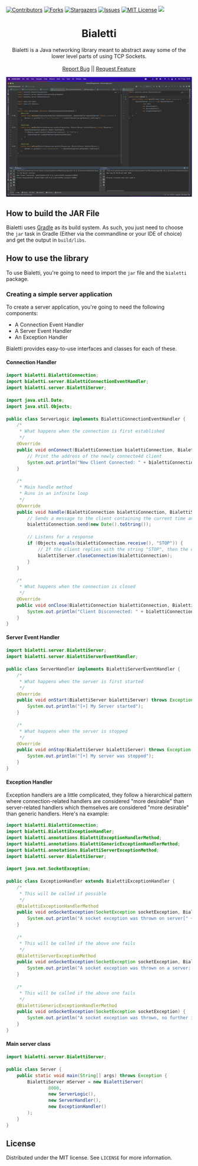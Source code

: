 [![Contributors][contributors-shield]][contributors-url]
[![Forks][forks-shield]][forks-url]
[![Stargazers][stars-shield]][stars-url]
[![Issues][issues-shield]][issues-url]
[![MIT License][license-shield]][license-url]
![](https://tokei.rs/b1/github/Alessandro-Salerno/Bialetti)


<!-- PROJECT LOGO -->
<p align="center">
<h1 align="center">Bialetti</h1>

  <p align="center">
    Bialetti is a Java networking library meant to abstract away some of the lower level parts of using TCP Sockets.
    <br />
    <br />
    <a href="https://github.com/Alessandro-Salerno/Bialetti/issues">Report Bug</a> ||
    <a href="https://github.com/Alessandro-Salerno/Bialetti/pulls">Request Feature</a>
  </p>

<div align="center">
  <img src=".github/Bialetti.png" alt="Snow" width="900">
</div>

## How to build the JAR File
Bialetti uses [Gradle](https://gradle.org) as its build system.
As such, you just need to choose the `jar` task in Gradle (Either via the commandline or your IDE of choice) and get the output in `build/libs`.

## How to use the library
To use Bialetti, you're going to need to import the `jar` file and the `bialetti` package.

### Creating a simple server application
To create a server application, you're going to need the following components:
* A Connection Event Handler
* A Server Event Handler
* An Exception Handler

Bialetti provides easy-to-use interfaces and classes for each of these.

#### Connection Handler
```java
import bialetti.BialettiConnection;
import bialetti.server.BialettiConnectionEventHandler;
import bialetti.server.BialettiServer;

import java.util.Date;
import java.util.Objects;

public class ServerLogic implements BialettiConnectionEventHandler {
    /*
     * What happens when the connection is first established
     */
    @Override
    public void onConnect(BialettiConnection bialettiConnection, BialettiServer bialettiServer) throws Exception {
        // Print the address of the newly connecte4d client
        System.out.println("New Client Connected: " + bialettiConnection.getSocket().toString());
    }

    /*
     * Main handle method
     * Runs in an infinite loop
     */
    @Override
    public void handle(BialettiConnection bialettiConnection, BialettiServer bialettiServer) throws Exception {
        // Sends a message to the client containing the current time and date
        bialettiConnection.send(new Date().toString());
        
        // Listens for a response
        if (Objects.equals(bialettiConnection.receive(), "STOP")) {
            // If the client replies with the string "STOP", then the connection gets terminated
            bialettiServer.closeConnection(bialettiConnection);
        }
    }

    /*
     * What happens when the connection is closed
     */
    @Override
    public void onClose(BialettiConnection bialettiConnection, BialettiServer bialettiServer) {
        System.out.println("Client Disconnected: " + bialettiConnection.getSocket().toString());
    }
}
```

#### Server Event Handler
```java
import bialetti.server.BialettiServer;
import bialetti.server.BialettiServerEventHandler;

public class ServerHandler implements BialettiServerEventHandler {
    /*
     * What happens when the server is first started
     */
    @Override
    public void onStart(BialettiServer bialettiServer) throws Exception {
        System.out.println("[+] My Server started");
    }

    /*
     * What happens when the server is stopped
     */
    @Override
    public void onStop(BialettiServer bialettiServer) throws Exception {
        System.out.println("[+] My server was stopped");
    }
}
```

#### Exception Handler
Exception handlers are a little complicated, they follow a hierarchical pattern where connection-related handlers are considered "more desirable" than server-related handlers which themselves are considered "more desirable" than generic handlers. Here's na example:
```java
import bialetti.BialettiConnection;
import bialetti.BialettiExceptionHandler;
import bialetti.annotations.BialettiExceptionHandlerMethod;
import bialetti.annotations.BialettiGenericExceptionHandlerMethod;
import bialetti.annotations.BialettiServerExceptionMethod;
import bialetti.server.BialettiServer;

import java.net.SocketException;

public class ExceptionHandler extends BialettiExceptionHandler {
    /*
     * This will be called if possible
     */
    @BialettiExceptionHandlerMethod
    public void onSocketException(SocketException socketException, BialettiConnection bialettiConnection, BialettiServer bialettiServer) {
        System.out.println("A socket exception was thrown on server[" + bialettiServer.toString() + "] and client[" + bialettiConnection.toString() + "]");
    }

    /*
     * This will be called if the above one fails
     */
    @BialettiServerExceptionMethod
    public void onSocketException(SocketException socketException, BialettiServer bialettiServer) {
        System.out.println("A socket exception was thrown on a server: " + bialettiServer.toString());
    }

    /*
     * This will be called if the above one fails
     */
    @BialettiGenericExceptionHandlerMethod
    public void onSocketException(SocketException socketException) {
        System.out.println("A socket exception was thrown, no further information.");
    }
}
```

#### Main server class
```java
import bialetti.server.BialettiServer;

public class Server {
    public static void main(String[] args) throws Exception {
        BialettiServer mServer = new BialettiServer(
                8000,
                new ServerLogic(),
                new ServerHandler(),
                new ExceptionHandler()
        );
    }
}
```

<!-- LICENSE -->

## License

Distributed under the MIT license. See `LICENSE` for more information.

[contributors-shield]: https://img.shields.io/github/contributors/Alessandro-Salerno/Bialetti.svg?style=flat-square
[contributors-url]: https://github.com/Alessandro-Salerno/Bialetti/graphs/contributors
[forks-shield]: https://img.shields.io/github/forks/Alessandro-Salerno/Bialetti.svg?style=flat-square
[forks-url]: https://github.com/Alessandro-Salerno/Bialetti/network/members
[stars-shield]: https://img.shields.io/github/stars/Alessandro-Salerno/Bialetti.svg?style=flat-square
[stars-url]: https://github.com/Alessandro-Salerno/Bialetti/stargazers
[issues-shield]: https://img.shields.io/github/issues/Alessandro-Salerno/Bialetti.svg?style=flat-square
[issues-url]: https://github.com/Alessandro-Salerno/Bialetti/issues
[license-shield]: https://img.shields.io/github/license/Alessandro-Salerno/Bialetti.svg?style=flat-square
[license-url]: https://github.com/Alessandro-Salerno/Bialetti/blob/master/LICENSE
